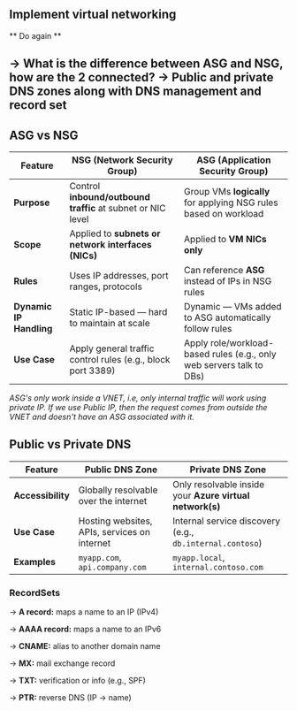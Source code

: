 ## Implement virtual networking
** Do again **

-> What is the difference between ASG and NSG, how are the 2 connected?
-> Public and private DNS zones along with DNS management and record set
---

## ASG vs NSG
| Feature                 | **NSG (Network Security Group)**                            | **ASG (Application Security Group)**                                 |
| ----------------------- | ----------------------------------------------------------- | -------------------------------------------------------------------- |
| **Purpose**             | Control **inbound/outbound traffic** at subnet or NIC level | Group VMs **logically** for applying NSG rules based on workload     |
| **Scope**               | Applied to **subnets or network interfaces (NICs)**         | Applied to **VM NICs only**                                          |
| **Rules**               | Uses IP addresses, port ranges, protocols                   | Can reference **ASG** instead of IPs in NSG rules                    |
| **Dynamic IP Handling** | Static IP-based — hard to maintain at scale                 | Dynamic — VMs added to ASG automatically follow rules                |
| **Use Case**            | Apply general traffic control rules (e.g., block port 3389) | Apply role/workload-based rules (e.g., only web servers talk to DBs) |

*ASG's only work inside a VNET, i.e, only internal traffic will work using private IP. If we use Public IP, then the request comes from outside the VNET and doesn't have an ASG associated with it.*

## Public vs Private DNS
| Feature           | **Public DNS Zone**                          | **Private DNS Zone**                                     |
| ----------------- | -------------------------------------------- | -------------------------------------------------------- |
| **Accessibility** | Globally resolvable over the internet        | Only resolvable inside your **Azure virtual network(s)** |
| **Use Case**      | Hosting websites, APIs, services on internet | Internal service discovery (e.g., `db.internal.contoso`) |
| **Examples**      | `myapp.com`, `api.company.com`               | `myapp.local`, `internal.contoso.com`                    |


### RecordSets

-> **A record:** maps a name to an IP (IPv4)

-> **AAAA record:** maps a name to an IPv6

-> **CNAME:** alias to another domain name

-> **MX:** mail exchange record

-> **TXT:** verification or info (e.g., SPF)

-> **PTR:** reverse DNS (IP → name)
